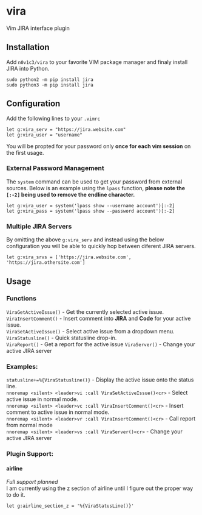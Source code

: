# vira
Vim JIRA interface plugin

## Installation
Add `n0v1c3/vira` to your favorite VIM package manager and finaly
install JIRA into Python.  
```
sudo python2 -m pip install jira
sudo python3 -m pip install jira
```  

## Configuration
Add the following lines to your `.vimrc`  
```
let g:vira_serv = "https://jira.website.com"
let g:vira_user = "username"
```  
You will be propted for your password only **once for each vim session**
on the first usage.  

### External Password Management
The `system` command can be used to get your password from external
sources. Below is an example using the `lpass` function, **please
note the `[:-2]` being used to remove the endline character.**  
```
let g:vira_user = system('lpass show --username account')[:-2]
let g:vira_pass = system('lpass show --password account')[:-2]
```  
### Multiple JIRA Servers
By omitting the above `g:vira_serv` and instead using the below configuration
you will be able to quickly hop between diferent JIRA servers.  
```
let g:vira_srvs = ['https://jira.website.com', 'https://jira.othersite.com']
```  
## Usage
### Functions
`ViraGetActiveIssue()` - Get the currently selected active issue.  
`ViraInsertComment()` - Insert comment into **JIRA** and **Code**
for your active issue.  
`ViraSetActiveIssue()` - Select active issue from a dropdown
menu.  
`ViraStatusline()` - Quick statusline drop-in.  
`ViraReport()` - Get a report for the active issue
`ViraServer()` - Change your active JIRA server

### Examples:
`statusline+=%{ViraStatusline()}` - Display the active issue
onto the status line.  
`nnoremap <silent> <leader>vi :call ViraSetActiveIssue()<cr>` -
Select active issue in normal mode.  
`nnoremap <silent> <leader>vc :call ViraInsertComment()<cr>` -
Insert comment to active issue in normal mode.  
`nnoremap <silent> <leader>vr :call ViraInsertComment()<cr>` -
Call report from normal mode  
`nnoremap <silent> <leader>vs :call ViraServer()<cr>` -
Change your active JIRA server  

### Plugin Support:
#### airline
*Full support planned*  
I am currently using the z section of airline until I figure
out the proper way to do it.  
```
let g:airline_section_z = '%{ViraStatusLine()}'
```
